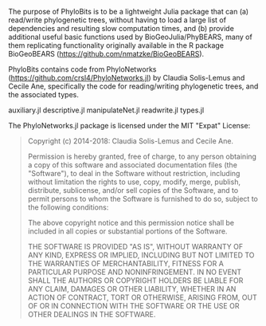 The purpose of PhyloBits is to be a lightweight Julia package that can (a) read/write
phylogenetic trees, without having to load a large list of dependencies and resulting 
slow computation times, and (b) provide additional useful basic functions used by 
BioGeoJulia/PhyBEARS, many of them replicating functionality originally available 
in the R package BioGeoBEARS (https://github.com/nmatzke/BioGeoBEARS). 

PhyloBits contains code from PhyloNetworks (https://github.com/crsl4/PhyloNetworks.jl) 
by Claudia Solis-Lemus and Cecile Ane, specifically the code for 
reading/writing phylogenetic trees, and the associated types.

auxiliary.jl
descriptive.jl
manipulateNet.jl
readwrite.jl
types.jl


The PhyloNetworks.jl package is licensed under the MIT "Expat" License:

> Copyright (c) 2014-2018: Claudia Solis-Lemus and Cecile Ane.
>
> Permission is hereby granted, free of charge, to any person obtaining a copy
> of this software and associated documentation files (the "Software"), to deal
> in the Software without restriction, including without limitation the rights
> to use, copy, modify, merge, publish, distribute, sublicense, and/or sell
> copies of the Software, and to permit persons to whom the Software is
> furnished to do so, subject to the following conditions:
>
> The above copyright notice and this permission notice shall be included in all
> copies or substantial portions of the Software.
>
> THE SOFTWARE IS PROVIDED "AS IS", WITHOUT WARRANTY OF ANY KIND, EXPRESS OR
> IMPLIED, INCLUDING BUT NOT LIMITED TO THE WARRANTIES OF MERCHANTABILITY,
> FITNESS FOR A PARTICULAR PURPOSE AND NONINFRINGEMENT. IN NO EVENT SHALL THE
> AUTHORS OR COPYRIGHT HOLDERS BE LIABLE FOR ANY CLAIM, DAMAGES OR OTHER
> LIABILITY, WHETHER IN AN ACTION OF CONTRACT, TORT OR OTHERWISE, ARISING FROM,
> OUT OF OR IN CONNECTION WITH THE SOFTWARE OR THE USE OR OTHER DEALINGS IN THE
> SOFTWARE.
>
